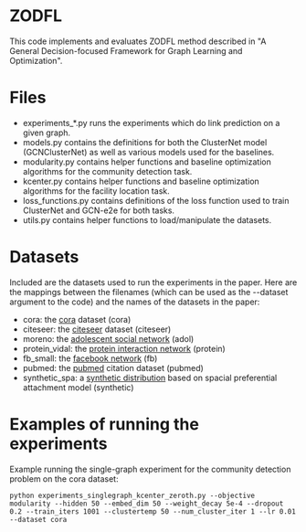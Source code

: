 # ZODFL

This code implements and evaluates ZODFL method described in "A General Decision-focused Framework for
Graph Learning and Optimization". 



# Files

* experiments_*.py runs the experiments which do link prediction on a given graph.
* models.py contains the definitions for both the ClusterNet model (GCNClusterNet) as well as various models used for the baselines.
* modularity.py contains helper functions and baseline optimization algorithms for the community detection task.
* kcenter.py contains helper functions and baseline optimization algorithms for the facility location task.
* loss_functions.py contains definitions of the loss function used to train ClusterNet and GCN-e2e for both tasks.
* utils.py contains helper functions to load/manipulate the datasets.

# Datasets

Included are the datasets used to run the experiments in the paper. Here are the mappings between the filenames (which can be used as the --dataset argument to the code) and the names of the datasets in the paper:

* cora: the [cora](https://relational.fit.cvut.cz/dataset/CORA) dataset (cora)
* citeseer: the [citeseer](https://linqs.soe.ucsc.edu/data) dataset (citeseer)
* moreno: the [adolescent social network](http://konect.uni-koblenz.de/networks/moreno_health) (adol)
* protein_vidal: the [protein interaction network](http://konect.uni-koblenz.de/networks/maayan-vidal) (protein)
* fb_small: the [facebook network](http://konect.uni-koblenz.de/networks/ego-facebook) (fb)
* pubmed: the [pubmed](https://linqs.soe.ucsc.edu/data) citation dataset (pubmed)
* synthetic_spa: a [synthetic distribution](https://dl.acm.org/citation.cfm?id=3237383.3237507) based on spacial preferential attachment model (synthetic)

# Examples of running the experiments

Example running the single-graph experiment for the community detection problem on the cora dataset:

```
python experiments_singlegraph_kcenter_zeroth.py --objective modularity --hidden 50 --embed_dim 50 --weight_decay 5e-4 --dropout 0.2 --train_iters 1001 --clustertemp 50 --num_cluster_iter 1 --lr 0.01 --dataset cora
```